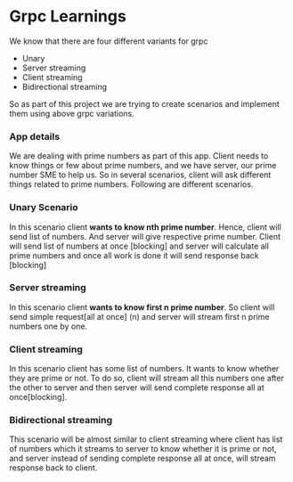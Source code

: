 # Grpc Learnings

We know that there are four different variants for grpc

- Unary
- Server streaming
- Client streaming
- Bidirectional streaming

So as part of this project we are trying to create scenarios
and implement them using above grpc variations.

### App details
We are dealing with prime numbers as part of this app.
Client needs to know things or few about prime numbers, and we have server, our prime number SME to help us.
So in several scenarios, client will ask different things related to prime numbers.
Following are different scenarios.

### Unary Scenario
In this scenario client <strong>wants to know nth prime number</strong>.
Hence, client will send list of numbers. And server will give respective prime number.
Client will send list of numbers at once [blocking] and server will calculate all prime numbers and once all work is done it will send response back [blocking]

### Server streaming
In this scenario client <strong>wants to know first n prime number</strong>.
So client will send simple request[all at once] (n) and server will stream first n prime numbers one by one.

### Client streaming
In this scenario client has some list of numbers. It wants to know whether they are prime or not.
To do so, client will stream all this numbers one after the other to server and 
then server will send complete response all at once[blocking].

### Bidirectional streaming
This scenario will be almost similar to client streaming where client has list of numbers which it streams to server to know whether it is prime or not,
and server instead of sending complete response all at once, will stream response back to client.






